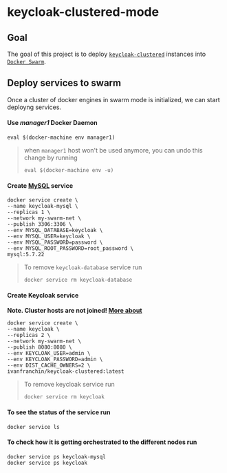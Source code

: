 # keycloak-clustered-mode

## Goal

The goal of this project is to deploy [`keycloak-clustered`](https://github.com/ivangfr/keycloak-clustered) instances into [`Docker Swarm`](https://docs.docker.com/engine/swarm/swarm-tutorial).

## Deploy services to swarm

Once a cluster of docker engines in swarm mode is initialized, we can start deployng services.

#### Use _manager1_ Docker Daemon
```
eval $(docker-machine env manager1)
```
> when `manager1` host won't be used anymore, you can undo this change by running
> ```
> eval $(docker-machine env -u)
> ```

#### Create [MySQL](https://hub.docker.com/_/mysql) service

```
docker service create \
--name keycloak-mysql \
--replicas 1 \
--network my-swarm-net \
--publish 3306:3306 \
--env MYSQL_DATABASE=keycloak \
--env MYSQL_USER=keycloak \
--env MYSQL_PASSWORD=password \
--env MYSQL_ROOT_PASSWORD=root_password \
mysql:5.7.22
```
> To remove `keycloak-database` service run
> ```
> docker service rm keycloak-database
> ```

#### Create Keycloak service

**Note. Cluster hosts are not joined! [More about](https://www.keycloak.org/docs/latest/server_installation/index.html#troubleshooting-2)**

```
docker service create \
--name keycloak \
--replicas 2 \
--network my-swarm-net \
--publish 8080:8080 \
--env KEYCLOAK_USER=admin \
--env KEYCLOAK_PASSWORD=admin \
--env DIST_CACHE_OWNERS=2 \
ivanfranchin/keycloak-clustered:latest
```
> To remove keycloak service run
> ```
> docker service rm keycloak
> ```

#### To see the status of the service run
```
docker service ls
```

#### To check how it is getting orchestrated to the different nodes run
```
docker service ps keycloak-mysql
docker service ps keycloak
```